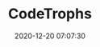 ---
layout: post
title: CodeTrophs
role: Machine Learning Intern
date: 2020-12-20 07:07:30
enddate:   2021-02-20 07:07:30
description: During this internship, I worked with a team of four interns to predict the flare of a research paper. For example, if a research paper belong to the domain of networking, then using the content of the paper, our AI model should assign the tag 'Networking' to our paper. I worked on finding a dataset of publicly available research papers using Web Scraping. We targeted a University and downloaded all the papers belonging to various categories. Using title, keywords and abstract as the features, a text-based model was built to classify a paper into its categories.  
tags: machine-learning web-scraping ml nlp natural-language-processing git github
categories: Internship
link: https://github.com/urvashiramdasani/PaperTags.git
---